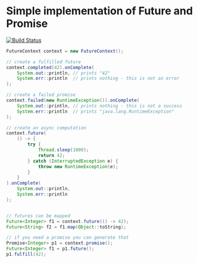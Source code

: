 # Simple implementation of Future and Promise

[![Build Status](https://travis-ci.org/oyving/ogr-async.svg?branch=master)](https://travis-ci.org/oyving/ogr-async)

```java
FutureContext context = new FutureContext();

// create a fulfilled future
context.completed(42).onComplete(
    System.out::println, // prints "42"
    System.err::println  // prints nothing - this is not an error
);

// create a failed promise
context.failed(new RuntimeException()).onComplete(
    System.out::println, // prints nothing - this is not a success
    System.err::println  // prints "java.lang.RuntimeException"
);

// create an async computation
context.future(
    () -> {
        try {
            Thread.sleep(1000);
            return 42;
        } catch (InterruptedException e) {
            throw new RuntimeException(e);
        }
    }
).onComplete(
    System.out::println,
    System.err::println
);


// futures can be mapped
Future<Integer> f1 = context.future(() -> 42);
Future<String> f2 = f1.map(Object::toString);

// if you need a promise you can generate that
Promise<Integer> p1 = context.promise();
Future<Integer> f1 = p1.future();
p1.fulfill(42);
```

